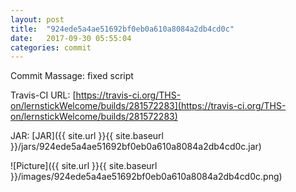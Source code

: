 ```yaml
---
layout: post
title:  "924ede5a4ae51692bf0eb0a610a8084a2db4cd0c"
date:   2017-09-30 05:55:04
categories: commit
---
```


Commit Massage: fixed script  

Travis-CI URL: [https://travis-ci.org/THS-on/lernstickWelcome/builds/281572283](https://travis-ci.org/THS-on/lernstickWelcome/builds/281572283)

JAR: [JAR]({{ site.url }}{{ site.baseurl }}/jars/924ede5a4ae51692bf0eb0a610a8084a2db4cd0c.jar)

![Picture]({{ site.url }}{{ site.baseurl }}/images/924ede5a4ae51692bf0eb0a610a8084a2db4cd0c.png)

